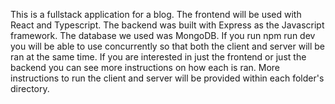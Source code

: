 This is a fullstack application for a blog.
The frontend will be used with React and Typescript.
The backend was built with Express as the Javascript framework. 
The database we used was MongoDB.
If you run npm run dev you will be able to use concurrently so that both the client and server will be ran at the same time. 
If you are interested in just the frontend or just the backend you can see more instructions on how each is ran.
More instructions to run the client and server will be provided within each folder's directory.
